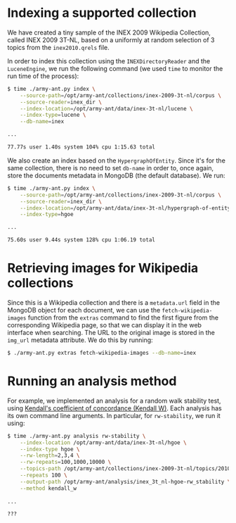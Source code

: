 # Indexing a supported collection

We have created a tiny sample of the INEX 2009 Wikipedia Collection, called INEX 2009 3T-NL, based on a uniformly at random selection of 3 topics from the `inex2010.qrels` file.

In order to index this collection using the `INEXDirectoryReader` and the `LuceneEngine`, we run the following command (we used `time` to monitor the run time of the process):

```bash
$ time ./army-ant.py index \
	--source-path=/opt/army-ant/collections/inex-2009-3t-nl/corpus \
	--source-reader=inex_dir \
	--index-location=/opt/army-ant/data/inex-3t-nl/lucene \
	--index-type=lucene \
	--db-name=inex

...

77.77s user 1.40s system 104% cpu 1:15.63 total
```

We also create an index based on the  `HypergraphOfEntity`. Since it's for the same collection, there is no need to set `db-name` in order to, once again, store the documents metadata in MongoDB (the default database). We run:

```bash
$ time ./army-ant.py index \
	--source-path=/opt/army-ant/collections/inex-2009-3t-nl/corpus \
	--source-reader=inex_dir \
	--index-location=/opt/army-ant/data/inex-3t-nl/hypergraph-of-entity \
	--index-type=hgoe

...

75.60s user 9.44s system 128% cpu 1:06.19 total
```

# Retrieving images for Wikipedia collections

Since this is a Wikipedia collection and there is a `metadata.url` field in the MongoDB object for each document, we can use the `fetch-wikipedia-images` function from the  `extras` command to find the first figure from the corresponding Wikipedia page, so that we can display it in the web interface when searching. The URL to the original image is stored in the `img_url` metadata attribute. We do this by running:

```bash
$ ./army-ant.py extras fetch-wikipedia-images --db-name=inex
```

# Running an analysis method

For example, we implemented an analysis for a random walk stability test, using [Kendall's coefficient of concordance (Kendall W)](https://en.wikipedia.org/wiki/Kendall%27s_W). Each analysis has its own command line arguments. In particular, for `rw-stability`, we run it using:

```bash
$ time ./army-ant.py analysis rw-stability \
    --index-location /opt/army-ant/data/inex-3t-nl/hgoe \
    --index-type hgoe \
    --rw-length=2,3,4 \
    --rw-repeats=100,1000,10000 \
    --topics-path /opt/army-ant/collections/inex-2009-3t-nl/topics/2010-topics.xml \
    --repeats 100 \
    --output-path /opt/army-ant/analysis/inex_3t_nl-hgoe-rw_stability \
    --method kendall_w
    
...

???
```